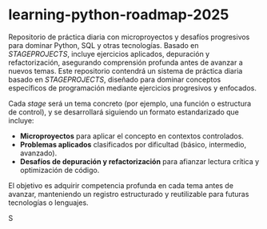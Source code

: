 # learning-python-roadmap-2025
Repositorio de práctica diaria con microproyectos y desafíos progresivos para dominar Python, SQL y otras tecnologías. Basado en *STAGEPROJECTS*, incluye ejercicios aplicados, depuración y refactorización, asegurando comprensión profunda antes de avanzar a nuevos temas.
Este repositorio contendrá un sistema de práctica diaria basado en *STAGEPROJECTS*, diseñado para dominar conceptos específicos de programación mediante ejercicios progresivos y enfocados.

Cada *stage* será un tema concreto (por ejemplo, una función o estructura de control), y se desarrollará siguiendo un formato estandarizado que incluye:

* **Microproyectos** para aplicar el concepto en contextos controlados.
* **Problemas aplicados** clasificados por dificultad (básico, intermedio, avanzado).
* **Desafíos de depuración y refactorización** para afianzar lectura crítica y optimización de código.

El objetivo es adquirir competencia profunda en cada tema antes de avanzar, manteniendo un registro estructurado y reutilizable para futuras tecnologías o lenguajes.

S
